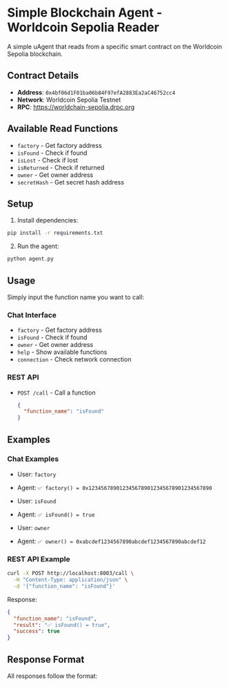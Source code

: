 # Simple Blockchain Agent - Worldcoin Sepolia Reader

A simple uAgent that reads from a specific smart contract on the Worldcoin Sepolia blockchain.

## Contract Details

- **Address**: `0x4bf06d1F01ba06b84F97efA2883Ea2aC46752cc4`
- **Network**: Worldcoin Sepolia Testnet
- **RPC**: https://worldchain-sepolia.drpc.org

## Available Read Functions

- `factory` - Get factory address
- `isFound` - Check if found
- `isLost` - Check if lost  
- `isReturned` - Check if returned
- `owner` - Get owner address
- `secretHash` - Get secret hash address

## Setup

1. Install dependencies:
```bash
pip install -r requirements.txt
```

2. Run the agent:
```bash
python agent.py
```

## Usage

Simply input the function name you want to call:

### Chat Interface
- `factory` - Get factory address
- `isFound` - Check if found
- `owner` - Get owner address
- `help` - Show available functions
- `connection` - Check network connection

### REST API
- `POST /call` - Call a function
  ```json
  {
    "function_name": "isFound"
  }
  ```

## Examples

### Chat Examples
- User: `factory`
- Agent: `✅ factory() = 0x1234567890123456789012345678901234567890`

- User: `isFound`
- Agent: `✅ isFound() = true`

- User: `owner`
- Agent: `✅ owner() = 0xabcdef1234567890abcdef1234567890abcdef12`

### REST API Example
```bash
curl -X POST http://localhost:8003/call \
  -H "Content-Type: application/json" \
  -d '{"function_name": "isFound"}'
```

Response:
```json
{
  "function_name": "isFound",
  "result": "✅ isFound() = true",
  "success": true
}
```

## Response Format

All responses follow the format: 